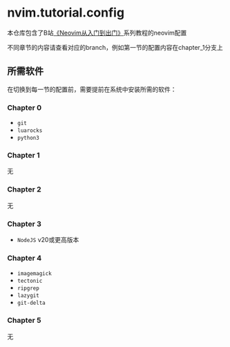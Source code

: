 # nvim.tutorial.config

本仓库包含了B站[《Neovim从入门到出门》](https://www.bilibili.com/video/BV171LfzDEXU)系列教程的neovim配置

不同章节的内容请查看对应的branch，例如第一节的配置内容在chapter_1分支上

## 所需软件

在切换到每一节的配置前，需要提前在系统中安装所需的软件：

### Chapter 0

- `git`
- `luarocks`
- `python3`

### Chapter 1

无

### Chapter 2

无

### Chapter 3

- `NodeJS` v20或更高版本

### Chapter 4

- `imagemagick`
- `tectonic`
- `ripgrep`
- `lazygit`
- `git-delta`

### Chapter 5

无
